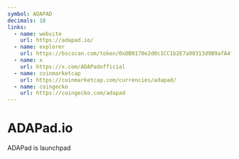 ```yaml
---
symbol: ADAPAD
decimals: 18
links:
  - name: website
    url: https://adapad.io/
  - name: explorer
    url: https://bscscan.com/token/0xDB0170e2d0c1CC1b2E7a90313d9B9afA4f250289
  - name: x
    url: https://x.com/ADAPadofficial
  - name: coinmarketcap
    url: https://coinmarketcap.com/currencies/adapad/
  - name: coingecko
    url: https://coingecko.com/adapad
---
```


# ADAPad.io

ADAPad is launchpad
